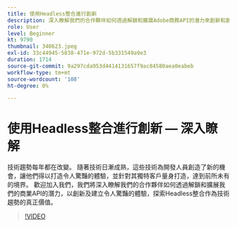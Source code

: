 ```yaml
---
title: 使用Headless整合進行創新
description: 深入瞭解我們的合作夥伴如何透過解鎖和擴展Adobe商務API的潛力來創新和創造體驗。
role: User
level: Beginner
kt: 9790
thumbnail: 340623.jpeg
exl-id: 33c44945-5838-471e-972d-5b331549a9e3
duration: 1714
source-git-commit: 9a297cda953d4414131657f9ac84580aea0eabeb
workflow-type: tm+mt
source-wordcount: '108'
ht-degree: 0%

---
```


# 使用Headless整合進行創新 — 深入瞭解

技術趨勢每年都在改變。 隨著技術日漸成熟，這些技術為開發人員創造了新的機會，讓他們得以打造令人驚豔的體驗，並針對其獨特客戶量身打造，達到前所未有的境界。 歡迎加入我們，我們將深入瞭解我們的合作夥伴如何透過解鎖和擴展我們的商業API的潛力，以創新及建立令人驚豔的體驗，探索Headless整合作為技術趨勢的真正價值。

>[!VIDEO](https://video.tv.adobe.com/v/340623/?quality=12&learn=on)
